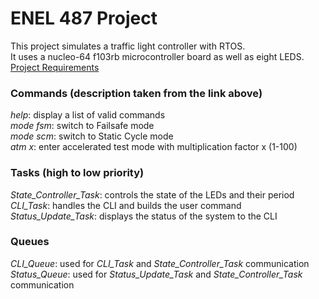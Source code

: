 # ENEL 487 Project

This project simulates a traffic light controller with RTOS.  
It uses a nucleo-64 f103rb microcontroller board as well as eight LEDS.  
[Project Requirements](https://github.com/naqvik/ItC/blob/master/docs/requirements.md)

### Commands (description taken from the link above)
_help_: display a list of valid commands  
_mode fsm_: switch to Failsafe mode  
_mode scm_: switch to Static Cycle mode  
_atm x_: enter accelerated test mode with multiplication factor x (1-100)  

### Tasks (high to low priority)
_State_Controller_Task_: controls the state of the LEDs and their period
_CLI_Task_: handles the CLI and builds the user command  
_Status_Update_Task_: displays the status of the system to the CLI

### Queues
_CLI_Queue_: used for _CLI_Task_ and _State_Controller_Task_ communication  
_Status_Queue_: used for _Status_Update_Task_ and _State_Controller_Task_ communication  
